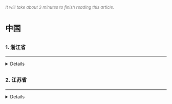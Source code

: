 
<font color=gray size=2>*It will take about 3 minutes to finish reading this article.*</font>

# **<font size=5 >中国</font>**
 

## **<font size=3 >1. 浙江省</font>**
***
<details>
  <summary>Details</summary>
 
1.1 杭州 

<strong> Example Code </strong>
```Swift 
let faceCount = 6
let randomResult = Int(arc4random()) % faceCount + 1
```

1.2 温州 


1.3 宁波 
 


</details>



## **<font size=3 >2. 江苏省</font>**
***
<details>
<summary>Details</summary>

 
<li>First item</li>
<li>Second item</li>
<li>Third item</li>
<li>Fourth item</li>
 
 
</details>





